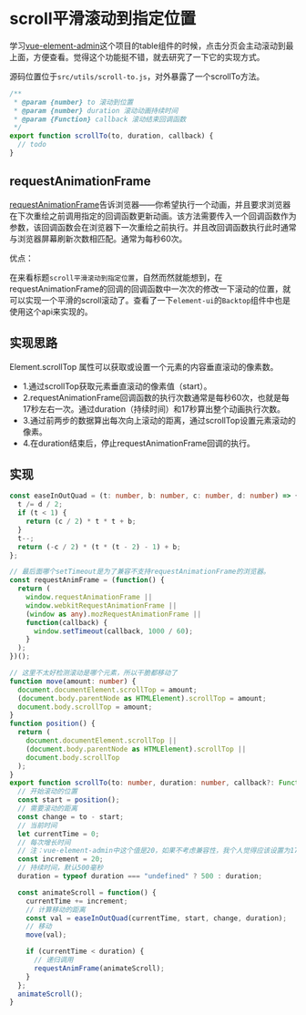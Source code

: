 # scroll平滑滚动到指定位置
学习[vue-element-admin](https://github.com/PanJiaChen/vue-element-admin)这个项目的table组件的时候，点击分页会主动滚动到最上面，方便查看。觉得这个功能挺不错，就去研究了一下它的实现方式。

源码位置位于`src/utils/scroll-to.js`，对外暴露了一个scrollTo方法。
```js
/**
 * @param {number} to 滚动到位置
 * @param {number} duration 滚动动画持续时间
 * @param {Function} callback 滚动结束回调函数
 */
export function scrollTo(to, duration, callback) {
  // todo
}
```

## requestAnimationFrame
[requestAnimationFrame](https://developer.mozilla.org/zh-CN/docs/Web/API/Window/requestAnimationFrame)告诉浏览器——你希望执行一个动画，并且要求浏览器在下次重绘之前调用指定的回调函数更新动画。该方法需要传入一个回调函数作为参数，该回调函数会在浏览器下一次重绘之前执行。并且改回调函数执行此时通常与浏览器屏幕刷新次数相匹配。通常为每秒60次。

优点：

在来看标题`scroll平滑滚动到指定位置`，自然而然就能想到，在requestAnimationFrame的回调的回调函数中一次次的修改一下滚动的位置，就可以实现一个平滑的scroll滚动了。查看了一下`element-ui`的`Backtop`组件中也是使用这个api来实现的。

## 实现思路
Element.scrollTop 属性可以获取或设置一个元素的内容垂直滚动的像素数。
- 1.通过scrollTop获取元素垂直滚动的像素值（start）。
- 2.requestAnimationFrame回调函数的执行次数通常是每秒60次，也就是每17秒左右一次。通过duration（持续时间）和17秒算出整个动画执行次数。
- 3.通过前两步的数据算出每次向上滚动的距离，通过scrollTop设置元素滚动的像素。
- 4.在duration结束后，停止requestAnimationFrame回调的执行。


## 实现
```ts
const easeInOutQuad = (t: number, b: number, c: number, d: number) => {
  t /= d / 2;
  if (t < 1) {
    return (c / 2) * t * t + b;
  }
  t--;
  return (-c / 2) * (t * (t - 2) - 1) + b;
};

// 最后面哪个setTimeout是为了兼容不支持requestAnimationFrame的浏览器。
const requestAnimFrame = (function() {
  return (
    window.requestAnimationFrame ||
    window.webkitRequestAnimationFrame ||
    (window as any).mozRequestAnimationFrame ||
    function(callback) {
      window.setTimeout(callback, 1000 / 60);
    }
  );
})();

// 这里不太好检测滚动是哪个元素，所以干脆都移动了
function move(amount: number) {
  document.documentElement.scrollTop = amount;
  (document.body.parentNode as HTMLElement).scrollTop = amount;
  document.body.scrollTop = amount;
}
function position() {
  return (
    document.documentElement.scrollTop ||
    (document.body.parentNode as HTMLElement).scrollTop ||
    document.body.scrollTop
  );
}
export function scrollTo(to: number, duration: number, callback?: Function) {
  // 开始滚动的位置
  const start = position();
  // 需要滚动的距离
  const change = to - start;
  // 当前时间
  let currentTime = 0;
  // 每次增长时间
  // 注：vue-element-admin中这个值是20，如果不考虑兼容性，我个人觉得应该设置为17毫秒，因为按照requestAnimationFrame回调函数每秒执行60此来算，每次花费16.666666毫秒，猜测设置为20毫秒是为了防止setTimeout出现延时造成问题吧。
  const increment = 20;
  // 持续时间，默认500毫秒
  duration = typeof duration === "undefined" ? 500 : duration;

  const animateScroll = function() {
    currentTime += increment;
    // 计算移动的距离
    const val = easeInOutQuad(currentTime, start, change, duration);
    // 移动
    move(val);

    if (currentTime < duration) {
      // 递归调用
      requestAnimFrame(animateScroll);
    }
  };
  animateScroll();
}

```

